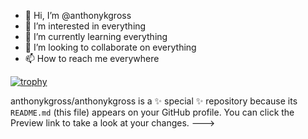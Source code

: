 - 👋 Hi, I’m @anthonykgross
- 👀 I’m interested in everything
- 🌱 I’m currently learning everything
- 💞️ I’m looking to collaborate on everything
- 📫 How to reach me everywhere

[![trophy](https://github-profile-trophy.vercel.app/?username=anthonykgross&theme=gruvbox&rank=SECRET,SSS,SS,S,AAA,AA,A)](https://github.com/ryo-ma/github-profile-trophy)


anthonykgross/anthonykgross is a ✨ special ✨ repository because its `README.md` (this file) appears on your GitHub profile.
You can click the Preview link to take a look at your changes.
--->

